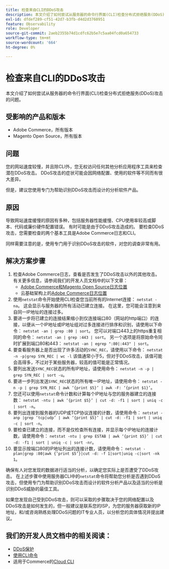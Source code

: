 ```yaml
---
title: 检查来自CLI的DDoS攻击
description: 本文介绍了如何尝试从服务器的命令行界面(CLI)检查分布式拒绝服务(DDoS)攻击的问题。
exl-id: dfdef289-cf51-42d7-b3fb-d4d2d3760951
feature: Observability
role: Developer
source-git-commit: 2aeb2355b74d1cdfc62b5e7c5aa04fcd0a654733
workflow-type: tm+mt
source-wordcount: '664'
ht-degree: 0%

---
```


# 检查来自CLI的DDoS攻击

本文介绍了如何尝试从服务器的命令行界面(CLI)检查分布式拒绝服务(DDoS)攻击的问题。

## 受影响的产品和版本

* Adobe Commerce，所有版本
* Magento Open Source，所有版本

## 问题

您的网站速度较慢，并且除CLI外，您无权访问任何其他分析应用程序工具来检查潜在DDoS攻击。 DDoS攻击的症状可能会因网络配置、使用的软件等不同而有很大差异。

但是，建议您使用专门为帮助识别DDoS攻击而设计的分析软件产品。

## 原因

导致网站速度缓慢的原因有多种，包括服务器性能缓慢、CPU使用率较高或脚本、代码或廉价硬件配置错误。 有时可能是由于DDoS攻击造成的。 要检查DDoS攻击，您需要检查的两个基本工具是Adobe Commerce日志和CLI。

同样需要注意的是，使用专门用于识别DDoS攻击的软件，对您的调查非常有用。

## 解决方案步骤

1. 检查Adobe Commerce日志，查看是否发生了DDoS攻击以外的其他攻击。 有关更多信息，请参阅我们的开发人员文档中的以下文章：
   * [Adobe Commerce和Magento Open Source日志位置](https://experienceleague.adobe.com/zh-hans/docs/commerce-operations/configuration-guide/cli/enable-logging)
   * 云基础架构上的[Adobe Commerce日志位置](https://experienceleague.adobe.com/zh-hans/docs/commerce-cloud-service/user-guide/develop/test/log-locations)
1. 使用`netstat`命令开始使用CLI检查您当前所有的Internet连接： `netstat -na`。 这会显示与服务器的所有活动已建立连接。 在这里，您可能会注意到来自同一IP地址的连接过多。
1. 要进一步将已建立的连接结果缩小到仅连接端口80（网站的http端口）的连接，以便从一个IP地址或IP地址组对过多连接进行排序和识别，请使用以下命令： `netstat -an | grep :80 | sort`。 您可以对端口443上的https重复相同的命令： `netstat -an | grep :443 | sort`。 另一个选项是将原始命令同时扩展到端口80和443： `netstat -an | egrep ":80|:443" | sort`。
1. 要查看服务器上是否出现了许多活动的`SYNC_REC`，请使用以下命令：     `netstat -n -p|grep SYN_REC | wc -l`     该值通常小于5，但对于DDoS攻击，该值可能会高得多，不过对于某些服务器，较高的值可能是正常情况。
1. 要列出发送`SYNC_REC`状态的所有IP地址，请使用命令： `netstat -n -p | grep SYN_REC | sort -u`。
1. 要进一步列出发送`SYNC_REC`状态的所有唯一IP地址，请使用命令： `netstat -n -p | grep SYN_REC | awk ‘{print $5}’ | awk -F: ‘{print $1}’`。
1. 您还可以使用`netstat`命令计数和计算每个IP地址与您的服务器建立的连接数： `netstat -ntu | awk ‘{print $5}’ | cut -d: -f1 | sort | uniq -c | sort -n`。
1. 要列出连接到服务器的UDP或TCP协议连接的计数，请使用命令： `netstat -anp |grep ‘tcp|udp’ | awk ‘{print $5}’ | cut -d: -f1 | sort | uniq -c | sort -n`。
1. 要检查已建立的连接，而不是仅检查所有连接，并显示每个IP地址的连接计数，请使用命令： `netstat -ntu | grep ESTAB | awk ‘{print $5}’ | cut -d: -f1 | sort | uniq -c | sort -nr`。
1. 要显示按端口80的IP地址列出的连接计数，请使用命令： `netstat -plan|grep :80|awk {‘print $5’}|cut -d: -f 1|sort|uniq -c|sort -nk 1`。

确保有人对您发现的数据进行适当的分析，以确定您实际上是否遭受了DDoS攻击。 在上述步骤中使用服务器CLI中的`netstat`命令将帮助您分析是否遇到DDoS攻击，但使用专门为帮助识别DDoS攻击而设计的软件分析产品以及适当的分析是识别DDoS威胁的最佳工具。

如果您发现自己受到DDoS攻击，则可以采取的步骤取决于您的网络配置以及DDoS攻击是如何发生的，但一般建议是联系您的ISP，为您的服务器获取新的IP地址，和/或咨询熟练处理DDoS问题的IT专业人员，以分析您的具体情况并提出建议。

## 我们的开发人员文档中的相关阅读：

* [DDoS保护](https://experienceleague.adobe.com/zh-hans/docs/commerce-cloud-service/user-guide/cdn/fastly#ddos-protection)
* [使用CLI命令](https://experienceleague.adobe.com/zh-hans/docs/commerce-operations/configuration-guide/deployment/examples/example-using-cli)
* 适用于Commerce的[Cloud CLI](https://experienceleague.adobe.com/zh-hans/docs/commerce-cloud-service/user-guide/dev-tools/cloud-cli/cloud-cli-overview)
